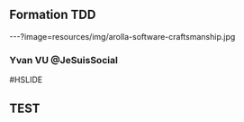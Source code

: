 ## Formation TDD

---?image=resources/img/arolla-software-craftsmanship.jpg

### Yvan VU @JeSuisSocial

#HSLIDE

## TEST
